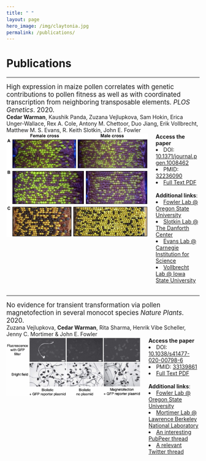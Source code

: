 ```yaml
---
title: " "
layout: page
hero_image: /img/claytonia.jpg
permalink: /publications/
---
```


<div class="container is-max-desktop"><h1>Publications</h1></div>
<div class="container is-max-desktop"><hr>
<div class="container is-max-desktop pb-3" style="font-size: 120% !important;">High expression in maize pollen correlates with genetic contributions to pollen fitness as well as with coordinated transcription from neighboring transposable elements.<i> PLOS Genetics</i>. 2020.</div>

<div class="container is-max-desktop pb-4"><strong>Cedar Warman</strong>, Kaushik Panda, Zuzana Vejlupkova, Sam Hokin, Erica Unger-Wallace, Rex A. Cole, Antony M. Chettoor, Duo Jiang, Erik Vollbrecht, Matthew M. S. Evans, R. Keith Slotkin, John E. Fowler</div>

<div class="columns is-centered">
	<div class="column is-7">
		<img src="/img/warman_2020_plos_genetics.jpg" alt="Plot of transmission rates of mutant alleles">
	</div>
	<div class="column is-5">
		<strong>Access the paper</strong>
		<li>DOI: <a href="https://doi.org/10.1371/journal.pgen.1008462" alt = "DOI link: 10.1371/journal.pgen.1008462"> 10.1371/journal.pgen.1008462</a></li>
		<li>PMID: <a href="https://pubmed.ncbi.nlm.nih.gov/32236090/" alt = "pubmed link: 32236090"> 32236090</a></li>
		<li><a href="https://cedarwarman.github.io/pdf/warman_2020_plos_genetics.pdf" alt = "PDF"> Full Text PDF</a></li>
		<br>
		<strong>Additional links</strong>:
		<li><a href="https://bpp.oregonstate.edu/users/john-fowler-jr" alt="Fowler Lab">Fowler Lab @ Oregon State University</a></li>
		<li><a href="https://slotkinlab.github.io/" alt="Slotkin Lab">Slotkin Lab @ The Danforth Center</a></li>
		<li><a href="https://dpb.carnegiescience.edu/labs/evans-lab" alt="Evans Lab">Evans Lab @ Carnegie Institution for Science</a></li>
		<li><a href="https://faculty.sites.iastate.edu/vollbrec/" alt="Vollbrecht Lab">Vollbrecht Lab @ Iowa State University</a></li>
	</div>
</div>
<br>
<div class="container is-max-desktop"><hr>
<div class="container is-max-desktop pb-3" style="font-size: 120% !important;">No evidence for transient transformation via pollen magnetofection in several monocot species<i> Nature Plants</i>. 2020.</div>

<div class="container is-max-desktop pb-4">Zuzana Vejlupkova, <strong>Cedar Warman</strong>, Rita Sharma, Henrik Vibe Scheller, Jenny C. Mortimer & John E. Fowler</div>


<div class="columns is-centered">
    <div class="column is-7">
        <img src="/img/warman_2020_nature_plants.jpg" alt="Microscope images of biolistic pollen transformation">
    </div>
    <div class="column is-5">
        <strong>Access the paper</strong>
        <li>DOI: <a href="https://doi.org/10.1038/s41477-020-00798-6" alt = "DOI link: 10.1038/s41477-020-00798-6"> 10.1038/s41477-020-00798-6</a></li>
        <li>PMID: <a href="https://pubmed.ncbi.nlm.nih.gov/33139861/" alt = "pubmed link: 33139861"> 33139861</a></li>
        <li><a href="https://cedarwarman.github.io/pdf/warman_2020_nature_plants.pdf" alt = "PDF"> Full Text PDF</a></li>
        <br>
        <strong>Additional links</strong>:
        <li><a href="https://bpp.oregonstate.edu/users/john-fowler-jr" alt="Fowler Lab">Fowler Lab @ Oregon State University</a></li>
        <li><a href="https://mortimerlab.org/" alt="Mortimer Lab">Mortimer Lab @ Lawrence Berkeley National Laboratory</a></li>
        <li><a href="https://blog.pubpeer.com/publications/DA5062D071C5813708B4F9B511F9E5" alt="Pubpeer link">An interesting PubPeer thread</a></li>
        <li><a href="https://twitter.com/aeharkess/status/1023763311308021760" alt="Twitter thread">A relevant Twitter thread</a></li>
    </div>
</div>
<br>
